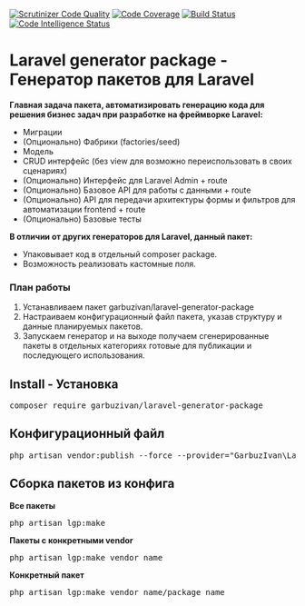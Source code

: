 [![Scrutinizer Code Quality](https://scrutinizer-ci.com/g/garbuzivan/laravel-generator-package/badges/quality-score.png?b=main)](https://scrutinizer-ci.com/g/garbuzivan/laravel-generator-package/?branch=main)
[![Code Coverage](https://scrutinizer-ci.com/g/garbuzivan/laravel-generator-package/badges/coverage.png?b=main)](https://scrutinizer-ci.com/g/garbuzivan/laravel-generator-package/?branch=main)
[![Build Status](https://scrutinizer-ci.com/g/garbuzivan/laravel-generator-package/badges/build.png?b=main)](https://scrutinizer-ci.com/g/garbuzivan/laravel-generator-package/build-status/main)
[![Code Intelligence Status](https://scrutinizer-ci.com/g/garbuzivan/laravel-generator-package/badges/code-intelligence.svg?b=main)](https://scrutinizer-ci.com/code-intelligence)

# Laravel generator package - Генератор пакетов для Laravel

<p><strong>Главная задача пакета, автоматизировать генерацию кода для решения бизнес задач при разработке на фреймворке Laravel:</strong></p>
<ul>
<li>Миграции</li>
<li>(Опционально) Фабрики (factories/seed)</li>
<li>Модель</li>
<li>CRUD интерфейс (без view для возможно переиспользовать в своих сценариях)</li>
<li>(Опционально) Интерфейс для Laravel Admin + route</li>
<li>(Опционально) Базовое API для работы с данными + route</li>
<li>(Опционально) API для передачи архитектуры формы и фильтров для автоматизации frontend + route</li>
<li>(Опционально) Базовые тесты</li>
</ul>

<p><strong>В отличии от других генераторов для Laravel, данный пакет:</strong></p> 
<ul>
<li>Упаковывает код в отдельный composer package.</li>
<li>Возможность реализовать кастомные поля.</li>
</ul>

### План работы
<ol>
<li>Устанавливаем пакет garbuzivan/laravel-generator-package</li>
<li>Настраиваем конфигурационный файл пакета, указав структуру и данные планируемых пакетов.</li>
<li>Запускаем генератор и на выходе получаем сгенерированные пакеты в отдельных категориях готовые для публикации и последующего использования.</li>
</ol>

## Install - Установка

<pre>composer require garbuzivan/laravel-generator-package</pre>

## Конфигурационный файл

<pre>php artisan vendor:publish --force --provider="GarbuzIvan\LaravelGeneratorPackage\ServiceProvider" --tag="config"</pre>

## Сборка пакетов из конфига

<strong>Все пакеты</strong>
<pre>php artisan lgp:make</pre>

<strong>Пакеты с конкретными vendor</strong>
<pre>php artisan lgp:make vendor_name</pre>

<strong>Конкретный пакет</strong>
<pre>php artisan lgp:make vendor_name/package_name</pre>



